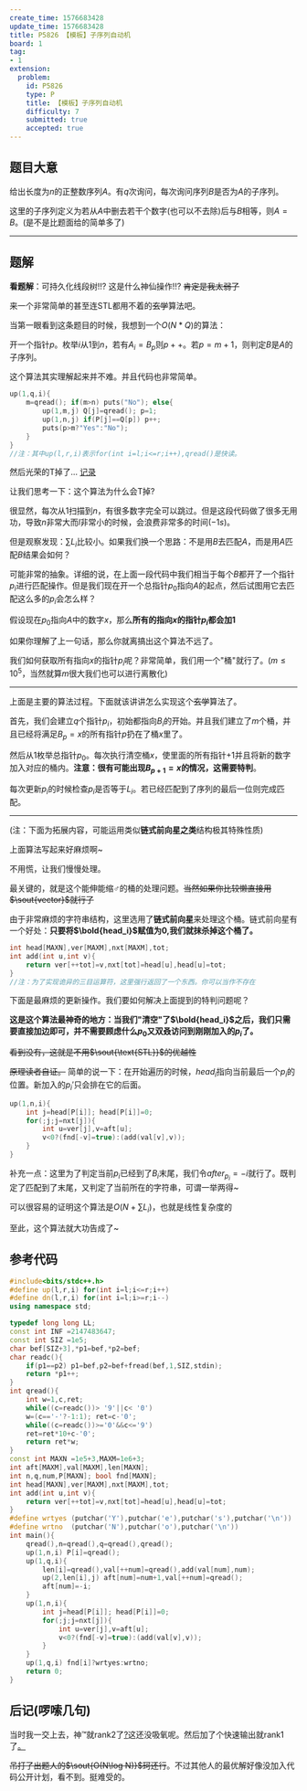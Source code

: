 ```yaml
---
create_time: 1576683428
update_time: 1576683428
title: P5826 【模板】子序列自动机
board: 1
tag:
- 1
extension:
  problem:
    id: P5826
    type: P
    title: 【模板】子序列自动机
    difficulty: 7
    submitted: true
    accepted: true
---
```


## 题目大意

给出长度为$n$的正整数序列$A$。有$q$次询问，每次询问序列$B$是否为$A$的子序列。

这里的子序列定义为若从$A$中删去若干个数字$($也可以不去除$)$后与$B$相等，则$A=B$。$($是不是比题面给的简单多了$)$

---

## 题解

**看题解**：可持久化线段树$!!?$ 这是什么神仙操作$!!?$ ~~肯定是我太弱了~~

来一个非常简单的甚至连$\text{STL}$都用不着的~~玄学~~算法吧。

当第一眼看到这条题目的时候，我想到一个$O(N*Q)$的算法：

开一个指针$p$。枚举$i$从$1$到$n$，若有$A_i=B_p$则$p++$。若$p=m+1$，则判定$B$是$A$的子序列。

这个算法其实理解起来并不难。并且代码也非常简单。

```cpp
up(1,q,i){
	m=qread(); if(m>n) puts("No"); else{
		up(1,m,j) Q[j]=qread(); p=1;
		up(1,n,j) if(P[j]==Q[p]) p++;
		puts(p>m?"Yes":"No");
	}
}
//注：其中up(l,r,i)表示for(int i=l;i<=r;i++),qread()是快读。
```
然后光荣的$\text{T}$掉了$\dots$ [记录](https://www.luogu.com.cn/record/28519252)

让我们思考一下：这个算法为什么会$\text{T}$掉?

很显然，每次从$1$扫描到$n$，有很多数字完全可以跳过。但是这段代码做了很多无用功，导致$n$非常大而$l$非常小的时候，会浪费非常多的时间$(-1s)$。

但是观察发现：$\sum{L_i}$比较小。如果我们换一个思路：不是用$B$去匹配$A$，而是用$A$匹配$B$结果会如何？

可能非常的抽象。详细的说，在上面一段代码中我们相当于每个$B$都开了一个指针$p_i$进行匹配操作。但是我们现在开一个总指针$p_0$指向$A$的起点，然后试图用它去匹配这么多的$p_i$会怎么样？

假设现在$p_0$指向$A$中的数字$x$，那么**所有的指向$x$的指针$p_i$都会加$1$**

如果你理解了上一句话，那么你就离搞出这个算法不远了。

我们如何获取所有指向$x$的指针$p_i$呢？非常简单，我们用一个"桶"就行了。$(m\leq 10^5$，当然就算$m$很大我们也可以进行离散化$)$

---

上面是主要的算法过程。下面就该讲讲怎么实现这个~~玄学~~算法了。

首先，我们会建立$q$个指针$p_i$，初始都指向$B_i$的开始。并且我们建立了$m$个桶，并且已经将满足$B_p=x$的所有指针$p$扔在了桶$x$里了。

然后从$1$枚举总指针$p_0$。每次执行清空桶$x$，使里面的所有指针+1并且将新的数字加入对应的桶内。**注意：很有可能出现$B_{p+1}=x$的情况，这需要特判**。

每次更新$p_i$的时候检查$p_i$是否等于$L_i$。若已经匹配到了序列的最后一位则完成匹配。

___

$($注：下面为拓展内容，可能运用类似**链式前向星之类**结构极其特殊性质$)$

上面算法写起来好麻烦啊~

不用慌，让我们慢慢处理。

最关键的，就是这个能伸能缩♂的桶的处理问题。~~当然如果你比较懒直接用$\sout{vector}$就行了~~

由于非常麻烦的字符串结构，这里选用了**链式前向星**来处理这个桶。链式前向星有一个好处：**只要将$\bold{head_i}$赋值为$0$,我们就抹杀掉这个桶了。**

```cpp
int head[MAXN],ver[MAXM],nxt[MAXM],tot;
int add(int u,int v){
	return ver[++tot]=v,nxt[tot]=head[u],head[u]=tot;
}
//注：为了实现诡异的三目运算符，这里强行返回了一个东西。你可以当作不存在
```

下面是最麻烦的更新操作。我们要如何解决上面提到的特判问题呢？

**这是这个算法最神奇的地方：当我们"清空"了$\bold{head_i}$之后，我们只需要直接加边即可，并不需要顾虑什么$p_0$又双叒访问到刚刚加入的$p_i$了。**

~~看到没有，这就是不用$\sout{\text{STL}}$的优越性~~

~~原理读者自证。~~ 简单的说一下：在开始遍历的时候，$head_i$指向当前最后一个$p_i$的位置。新加入的$p_i'$只会排在它的后面。

```cpp
up(1,n,i){
	int j=head[P[i]]; head[P[i]]=0;
	for(;j;j=nxt[j]){
		int u=ver[j],v=aft[u];
		v<0?(fnd[-v]=true):(add(val[v],v));
	}
}
```
补充一点：这里为了判定当前$p_i$已经到了$B_i$末尾，我们令$after_{p_i}=-i$就行了。既判定了匹配到了末尾，又判定了当前所在的字符串，可谓一举两得~

可以很容易的证明这个算法是$O(N+\sum{L_i})$，也就是线性复杂度的

至此，这个算法就大功告成了~

## 参考代码

```cpp
#include<bits/stdc++.h>
#define up(l,r,i) for(int i=l;i<=r;i++)
#define dn(l,r,i) for(int i=l;i>=r;i--)
using namespace std;

typedef long long LL;
const int INF =2147483647;
const int SIZ =1e5;
char bef[SIZ+3],*p1=bef,*p2=bef;
char readc(){
	if(p1==p2) p1=bef,p2=bef+fread(bef,1,SIZ,stdin);
	return *p1++;
}
int qread(){
	int w=1,c,ret;
	while((c=readc())> '9'||c< '0')
	w=(c=='-'?-1:1); ret=c-'0';
	while((c=readc())>='0'&&c<='9')
	ret=ret*10+c-'0';
	return ret*w;
}
const int MAXN =1e5+3,MAXM=1e6+3;
int aft[MAXM],val[MAXM],len[MAXN];
int n,q,num,P[MAXN]; bool fnd[MAXN];
int head[MAXN],ver[MAXM],nxt[MAXM],tot;
int add(int u,int v){
	return ver[++tot]=v,nxt[tot]=head[u],head[u]=tot;
}
#define wrtyes (putchar('Y'),putchar('e'),putchar('s'),putchar('\n'))
#define wrtno  (putchar('N'),putchar('o'),putchar('\n'))
int main(){
	qread(),n=qread(),q=qread(),qread();
	up(1,n,i) P[i]=qread();
	up(1,q,i){
		len[i]=qread(),val[++num]=qread(),add(val[num],num);
		up(2,len[i],j) aft[num]=num+1,val[++num]=qread();
		aft[num]=-i;
	}
	up(1,n,i){
		int j=head[P[i]]; head[P[i]]=0;
		for(;j;j=nxt[j]){
			int u=ver[j],v=aft[u];
			v<0?(fnd[-v]=true):(add(val[v],v));
		}
	}
	up(1,q,i) fnd[i]?wrtyes:wrtno;
	return 0;
}
```
## 后记(啰嗦几句)

当时我一交上去，神™就$\text{rank2}$了[?](https://www.luogu.com.cn/record/28559824)这还没吸氧呢。然后加了个快速输出就$\text{rank1}$了[。](https://www.luogu.com.cn/record/28559933)

~~吊打了出题人的$\sout{O(N\log N)}$珂还行~~。不过其他人的最优解好像没加入代码公开计划，看不到。挺难受的。

